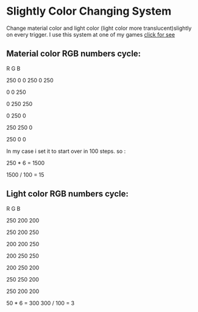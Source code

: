 # Slightly Color Changing System
 Change material color and light color (light color more translucent)slightly on every trigger.
 I use this system at one of my games [click for see](https://play.google.com/store/apps/details?id=com.YeasWorld.FitIt)
 
 
 
## Material color RGB numbers cycle:

R 	G 	B

250	0	0
250	0	250

0	0	250

0	250	250	

0	250	0

250	250	0

250 0	0

In my case i set it to start over in 100 steps. so :

250 * 6 = 1500

1500 / 100 = 15
 
 
## Light color RGB numbers cycle:
 
R	G	B

250	200	200

250	200	250

200	200	250

200	250	250

200	250	200

250	250	200

250	200	200

50 * 6 = 300
300 / 100 = 3

